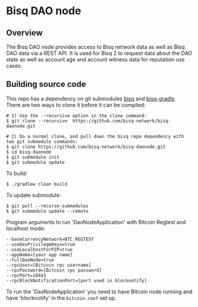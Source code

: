 # Bisq DAO node

## Overview

The Bisq DAO node provides access to Bisq network data as well as Bisq DAO data via a REST API.
It is used for Bisq 2 to request data about the DAO state as well as account age and account witness data for reputation use cases.


## Building source code

This repo has a dependency on git submodules [bisq](https://github.com/bisq-network/bisq)
and [bisq-gradle](https://github.com/bisq-network/bisq-gradle).  
There are two ways to clone it before it can be compiled:

```
# 1) Use the --recursive option in the clone command:
$ git clone --recursive  https://github.com/bisq-network/bisq-daonode.git

# 2) Do a normal clone, and pull down the bisq repo dependency with two git submodule commands:
$ git clone https://github.com/bisq-network/bisq-daonode.git
$ cd bisq-daonode
$ git submodule init
$ git submodule update
```

To build:

```
$ ./gradlew clean build
```

To update submodule:
```
$ git pull --recurse-submodules
$ git submodule update --remote
```


Program arguments to run 'DaoNodeApplication' with Bitcoin Regtest and localhost mode:
```
--baseCurrencyNetwork=BTC_REGTEST 
--useDevPrivilegeKeys=true 
--useLocalhostForP2P=true 
--appName=[your app name]
--fullDaoNode=true 
--rpcUser=[Bitcoin rpc username] 
--rpcPassword=[Bitcoin rpc password] 
--rpcPort=18443 
--rpcBlockNotificationPort=[port used in blocknotify]
```

To run the 'DaoNodeApplication' you need to have Bitcoin node running and have 'blocknotify' in the `bitcoin.conf` set up.